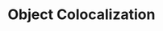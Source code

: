 ---
{
  "area": "computer-vision",
  "title": "Object Colocalization",
  "parent-task": "object-localization",
  "thumbnail": null
}
---